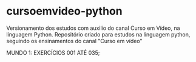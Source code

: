 # cursoemvideo-python
Versionamento dos estudos com auxilio do canal Curso em Vídeo, na linguagem Python.
Repositório criado para estudos na linguagem python, seguindo os ensinamentos do canal "Curso em vídeo"

MUNDO 1: EXERCÍCIOS 001 ATÉ 035;